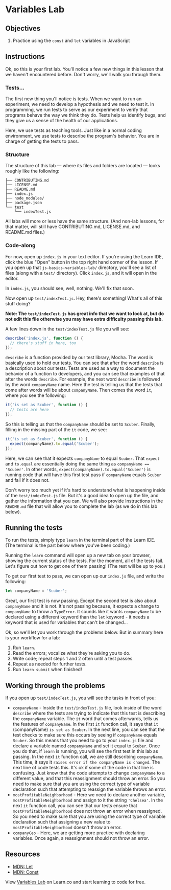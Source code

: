 # Variables Lab

## Objectives
1. Practice using the `const` and `let` variables in JavaScript

## Instructions
Ok, so this is your first lab. You'll notice a few new things in this lesson that we haven't encountered before. Don't worry, we'll walk you through them.

### Tests...
The first new thing you'll notice is tests. When we want to run an experiment, we need to develop a hypothesis and we need to test it. In programming, we run tests to serve as our experiment to verify that programs behave the way we think they do. Tests help us identify bugs, and they give us a sense of the health of our applications.

Here, we use tests as teaching tools. Just like in a normal coding environment, we use tests to describe the program's behavior. You are in charge of getting the tests to pass.

### Structure
The structure of this lab — where its files and folders are located — looks roughly like the following:
```
├── CONTRIBUTING.md
├── LICENSE.md
├── README.md
├── index.js
├── node_modules/
├── package.json
└── test
    └── indexTest.js
```

All labs will more or less have the same structure. (And non-lab lessons, for that matter, will still have CONTRIBUTING.md, LICENSE.md, and README.md files.)

### Code-along
For now, open up `index.js` in your text editor. If you're using the Learn IDE, click the blue "Open" button in the top right hand corner of the lesson. If you open up that `js-basics-variables-lab/` directory, you'll see a list of files (along with a `test/` directory). Click `index.js`, and it will open in the editor.

In `index.js`, you should see, well, nothing. We'll fix that soon.

Now open up `test/indexTest.js`. Hey, there's something! What's all of this stuff doing?

**Note: The `test/indexTest.js` has great info that we want to look at, but do not edit this file otherwise you may have extra difficulty passing this lab.**

A few lines down in the `test/indexTest.js` file you will see:
```js
describe('index.js', function () {
  // there's stuff in here, too
});
```

`describe` is a function provided by our test library, Mocha. The word is basically used to hold our tests. You can see that after the word `describe` is a description about our tests. Tests are used as a way to document the behavior of a function to developers, and you can see that examples of that after the words `describe`. For example, the next word `describe` is followed by the word `companyName` name. Here the test is telling us that the tests that come after words will be about `companyName`. Then comes the word `it`, where you see the following:
```js
it('is set as Scuber', function () {
  // tests are here
});
```

So this is telling us that the `companyName` should be set to `Scuber`. Finally, filling in the missing part of the `it` code, we see:
```js
it('is set as Scuber', function () {
  expect(companyName).to.equal('Scuber');
});
```

Here, we can see that it expects `companyName` to equal `Scuber`. That `expect` and `to.equal` are essentially doing the same thing as `companyName == 'Scuber'`. In other words, `expect(companyName).to.equal('Scuber')` is running code that will have this first test pass if `companyName` equals `Scuber` and fail if it does not.

Don't worry too much yet if it's hard to understand what is happening inside of the `test/indexTest.js` file. But it's a good idea to open up the file, and gather the information that you can. We will also provide Instructions in the `README.md` file that will allow you to complete the lab (as we do in this lab below).

## Running the tests
To run the tests, simply type `learn` in the terminal part of the Learn IDE. (The terminal is the part below where you've been coding.)

Running the `learn` command will open up a new tab on your browser, showing the current status of the tests. For the moment, all of the tests fail. Let's figure out how to get one of them passing! (The rest will be up to you.)

To get our first test to pass, we can open up our `index.js` file, and write the following:
```js
let companyName = 'Scuber';
```

Great, our first test is now passing. Except the second test is also about `companyName` and it is not. It's not passing because, it expects a change to `companyName` to throw a `TypeError`. It sounds like it wants `companyName` to be declared using a different keyword than the `let` keyword - it needs a keyword that is used for variables that can't be changed...

Ok, so we'll let you work through the problems below. But in summary here is your workflow for a lab:
1. Run `learn`.
2. Read the errors; vocalize what they're asking you to do.
3. Write code; repeat steps 1 and 2 often until a test passes.
4. Repeat as needed for further tests.
5. Run `learn submit` when finished!

## Working through the problems
If you open up `test/indexTest.js`, you will see the tasks in front of you:
+ `companyName` - Inside the `test/indexTest.js` file, look inside of the word `describe` where the tests are trying to indicate that this test is describing the `companyName` variable. The `it` word that comes afterwards, tells us the features of `companyName`. In the first `it` function call, it says that `it` (companyName) `is set as Scuber`. In the next line, you can see that the test checks to make sure this occurs by seeing if `companyName` equals `Scuber`. So this means that you need to go to your `index.js` file and declare a variable named `companyName` and set it equal to `Scuber`. Once you do that, if `learn` is running, you will see the first test in this lab as passing.
In the next `it` function call, we are still describing `companyName`. This time, it says it `raises error if the companyName is changed`. The next line of code tests this. It's ok if some of the code in that line is confusing. Just know that the code attempts to change `companyName` to a different value, and that this reassignment should throw an error. So you need to make sure that you are using the correct type of variable declaration such that attempting to reassign the variable throws an error.
+ `mostProfitableNeighborhood` - Here we need to declare another variable, `mostProfitableNeighborhood` and assign to it the string `'Chelsea'`. In the next `it` function call, you can see that our tests ensure that `mostProfitableNeighborhood` does not throw an error when reassigned. So you need to make sure that you are using the correct type of variable declaration such that assigning a new value to `mostProfitableNeighborhood` doesn't throw an error.
+ `companyCeo` - Here, we are getting more practice with declaring variables. Once again, a reassignment should not throw an error.

## Resources
- [MDN: Let](https://developer.mozilla.org/en-US/docs/Web/JavaScript/Reference/Statements/let)
- [MDN: Const](https://developer.mozilla.org/en-US/docs/Web/JavaScript/Reference/Statements/const)

<p class='util--hide'>View <a href='https://learn.co/lessons/js-basics-variables-lab'>Variables Lab</a> on Learn.co and start learning to code for free.</p>
